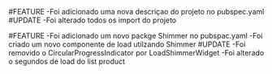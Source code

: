 #FEATURE
-Foi adicionado uma nova descriçao do projeto no pubspec.yaml
#UPDATE
-Foi alterado todos os import do projeto

#FEATURE
-Foi adicionado um novo packge Shimmer no pubspac.yaml
-Foi criado um novo componente de load utilzando Shimmer
#UPDATE
-Foi removido o CircularProgressIndicator por LoadShimmerWidget 
-Foi alterado o segundos de load do list product